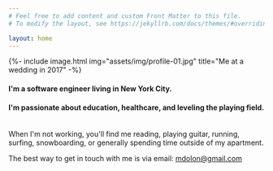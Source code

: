 ```yaml
---
# Feel free to add content and custom Front Matter to this file.
# To modify the layout, see https://jekyllrb.com/docs/themes/#overriding-theme-defaults

layout: home
---
```


{%- include image.html
  img="assets/img/profile-01.jpg"
  title="Me at a wedding in 2017" -%}

#### I'm a software engineer living in New York City.
#### I'm passionate about education, healthcare, and leveling the playing field.
<br />
When I'm not working, you'll find me reading, playing guitar, running, surfing,
snowboarding, or generally spending time outside of my apartment.

The best way to get in touch with me is via email: [mdolon@gmail.com](mailto:mdolon+com@gmail.com)

[0]: https://www.usertesting.com/
